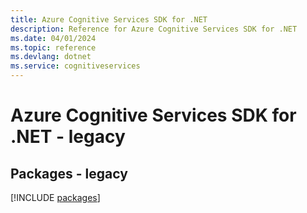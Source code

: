 ```yaml
---
title: Azure Cognitive Services SDK for .NET
description: Reference for Azure Cognitive Services SDK for .NET
ms.date: 04/01/2024
ms.topic: reference
ms.devlang: dotnet
ms.service: cognitiveservices
---
```

# Azure Cognitive Services SDK for .NET - legacy
## Packages - legacy
[!INCLUDE [packages](cognitive-services-index.md)]